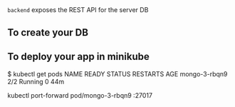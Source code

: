 ##

`backend` exposes the REST API for the server DB

## To create your DB


## To deploy your app in minikube
$ kubectl get pods
NAME            READY     STATUS    RESTARTS   AGE
mongo-3-rbqn9   2/2       Running   0          44m


kubectl port-forward pod/mongo-3-rbqn9 :27017
